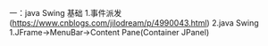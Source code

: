 一：java Swing 基础
    1.事件派发(https://www.cnblogs.com/jilodream/p/4990043.html)
    2.java Swing
        1.JFrame->MenuBar->Content Pane(Container JPanel)